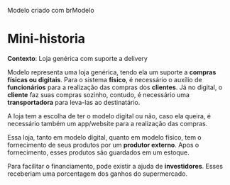 Modelo criado com brModelo

# Mini-historia

**Contexto**: Loja genérica com suporte a delivery

Modelo representa uma loja genérica, tendo ela um suporte a **compras físicas ou digitais**. Para o sistema **físico**, é necessário o auxílio de **funcionários** para a realização das compras dos **clientes**. Já no digital, o **cliente** faz suas compras sozinho, contudo, é necessário uma **transportadora** para leva-las ao destinatário.

A loja tem a escolha de ter o modelo digital ou não, caso ela queira, é necessário também um app/website para a realização das compras.

Essa loja, tanto em modelo digital, quanto em modelo físico, tem o fornecimento de seus produtos por um **produtor externo**. Apos o fornecimento, esses produtos são guardados em um estoque.

Para facilitar o financiamento, pode existir a ajuda de **investidores**. Esses receberiam uma porcentagem dos ganhos do supermercado.
